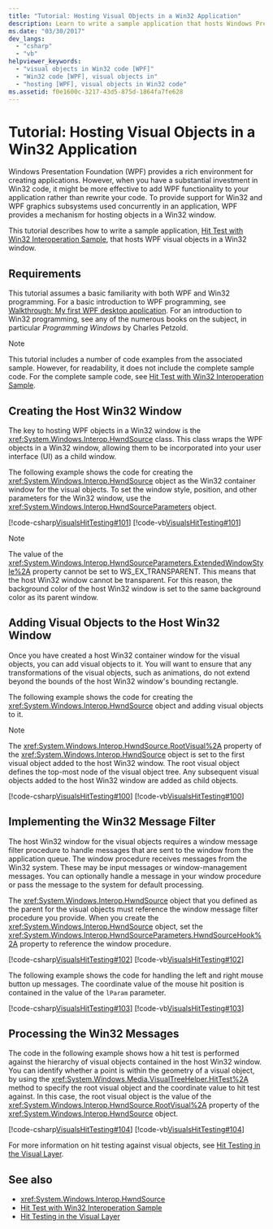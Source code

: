```yaml
---
title: "Tutorial: Hosting Visual Objects in a Win32 Application"
description: Learn to write a sample application that hosts Windows Presentation Foundation (WPF) visual objects in a Win32 window.
ms.date: "03/30/2017"
dev_langs: 
  - "csharp"
  - "vb"
helpviewer_keywords: 
  - "visual objects in Win32 code [WPF]"
  - "Win32 code [WPF], visual objects in"
  - "hosting [WPF], visual objects in Win32 code"
ms.assetid: f0e1600c-3217-43d5-875d-1864fa7fe628
---
```

# Tutorial: Hosting Visual Objects in a Win32 Application

Windows Presentation Foundation (WPF) provides a rich environment for creating applications. However, when you have a substantial investment in Win32 code, it might be more effective to add WPF functionality to your application rather than rewrite your code. To provide support for Win32 and WPF graphics subsystems used concurrently in an application, WPF provides a mechanism for hosting objects in a Win32 window.  
  
 This tutorial describes how to write a sample application, [Hit Test with Win32 Interoperation Sample](https://github.com/microsoft/WPF-Samples/tree/master/Visual%20Layer/VisualsHitTesting), that hosts WPF visual objects in a Win32 window.  

<a name="requirements"></a>

## Requirements  

 This tutorial assumes a basic familiarity with both WPF and Win32 programming. For a basic introduction to WPF programming, see [Walkthrough: My first WPF desktop application](../getting-started/walkthrough-my-first-wpf-desktop-application.md). For an introduction to Win32 programming, see any of the numerous books on the subject, in particular *Programming Windows* by Charles Petzold.  
  
> [!NOTE]
> This tutorial includes a number of code examples from the associated sample. However, for readability, it does not include the complete sample code. For the complete sample code, see [Hit Test with Win32 Interoperation Sample](https://github.com/microsoft/WPF-Samples/tree/master/Visual%20Layer/VisualsHitTesting).  
  
<a name="creating_the_host_win32_window"></a>

## Creating the Host Win32 Window  

 The key to hosting WPF objects in a Win32 window is the <xref:System.Windows.Interop.HwndSource> class. This class wraps the WPF objects in a Win32 window, allowing them to be incorporated into your user interface (UI) as a child window.  
  
 The following example shows the code for creating the <xref:System.Windows.Interop.HwndSource> object as the Win32 container window for the visual objects. To set the window style, position, and other parameters for the Win32 window, use the <xref:System.Windows.Interop.HwndSourceParameters> object.  
  
 [!code-csharp[VisualsHitTesting#101](~/samples/snippets/csharp/VS_Snippets_Wpf/VisualsHitTesting/CSharp/MyWindow.cs#101)]
 [!code-vb[VisualsHitTesting#101](~/samples/snippets/visualbasic/VS_Snippets_Wpf/VisualsHitTesting/VisualBasic/MyWindow.vb#101)]  
  
> [!NOTE]
> The value of the <xref:System.Windows.Interop.HwndSourceParameters.ExtendedWindowStyle%2A> property cannot be set to WS_EX_TRANSPARENT. This means that the host Win32 window cannot be transparent. For this reason, the background color of the host Win32 window is set to the same background color as its parent window.  
  
<a name="adding_visual_objects_to_the_host_win32_window"></a>

## Adding Visual Objects to the Host Win32 Window  

 Once you have created a host Win32 container window for the visual objects, you can add visual objects to it. You will want to ensure that any transformations of the visual objects, such as animations, do not extend beyond the bounds of the host Win32 window's bounding rectangle.  
  
 The following example shows the code for creating the <xref:System.Windows.Interop.HwndSource> object and adding visual objects to it.  
  
> [!NOTE]
> The <xref:System.Windows.Interop.HwndSource.RootVisual%2A> property of the <xref:System.Windows.Interop.HwndSource> object is set to the first visual object added to the host Win32 window. The root visual object defines the top-most node of the visual object tree. Any subsequent visual objects added to the host Win32 window are added as child objects.  
  
 [!code-csharp[VisualsHitTesting#100](~/samples/snippets/csharp/VS_Snippets_Wpf/VisualsHitTesting/CSharp/MyWindow.cs#100)]
 [!code-vb[VisualsHitTesting#100](~/samples/snippets/visualbasic/VS_Snippets_Wpf/VisualsHitTesting/VisualBasic/MyWindow.vb#100)]  
  
<a name="implementing_the_win32_message_filter"></a>

## Implementing the Win32 Message Filter  

 The host Win32 window for the visual objects requires a window message filter procedure to handle messages that are sent to the window from the application queue. The window procedure receives messages from the Win32 system. These may be input messages or window-management messages. You can optionally handle a message in your window procedure or pass the message to the system for default processing.  
  
 The <xref:System.Windows.Interop.HwndSource> object that you defined as the parent for the visual objects must reference the window message filter procedure you provide. When you create the <xref:System.Windows.Interop.HwndSource> object, set the <xref:System.Windows.Interop.HwndSourceParameters.HwndSourceHook%2A> property to reference the window procedure.  
  
 [!code-csharp[VisualsHitTesting#102](~/samples/snippets/csharp/VS_Snippets_Wpf/VisualsHitTesting/CSharp/MyWindow.cs#102)]
 [!code-vb[VisualsHitTesting#102](~/samples/snippets/visualbasic/VS_Snippets_Wpf/VisualsHitTesting/VisualBasic/MyWindow.vb#102)]  
  
 The following example shows the code for handling the left and right mouse button up messages. The coordinate value of the mouse hit position is contained in the value of the `lParam` parameter.  
  
 [!code-csharp[VisualsHitTesting#103](~/samples/snippets/csharp/VS_Snippets_Wpf/VisualsHitTesting/CSharp/MyWindow.cs#103)]
 [!code-vb[VisualsHitTesting#103](~/samples/snippets/visualbasic/VS_Snippets_Wpf/VisualsHitTesting/VisualBasic/MyWindow.vb#103)]  
  
<a name="processing_the_win32_messages"></a>

## Processing the Win32 Messages  

 The code in the following example shows how a hit test is performed against the hierarchy of visual objects contained in the host Win32 window. You can identify whether a point is within the geometry of a visual object, by using the <xref:System.Windows.Media.VisualTreeHelper.HitTest%2A> method to specify the root visual object and the coordinate value to hit test against. In this case, the root visual object is the value of the <xref:System.Windows.Interop.HwndSource.RootVisual%2A> property of the <xref:System.Windows.Interop.HwndSource> object.  
  
 [!code-csharp[VisualsHitTesting#104](~/samples/snippets/csharp/VS_Snippets_Wpf/VisualsHitTesting/CSharp/MyCircle.cs#104)]
 [!code-vb[VisualsHitTesting#104](~/samples/snippets/visualbasic/VS_Snippets_Wpf/VisualsHitTesting/VisualBasic/MyCircle.vb#104)]  
  
 For more information on hit testing against visual objects, see [Hit Testing in the Visual Layer](hit-testing-in-the-visual-layer.md).  
  
## See also

- <xref:System.Windows.Interop.HwndSource>
- [Hit Test with Win32 Interoperation Sample](https://github.com/microsoft/WPF-Samples/tree/master/Visual%20Layer/VisualsHitTesting)
- [Hit Testing in the Visual Layer](hit-testing-in-the-visual-layer.md)
